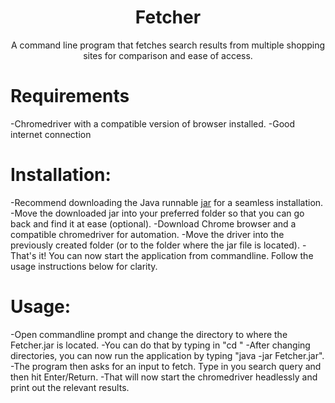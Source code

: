 <h1 align="center">Fetcher</h1>

<p align="center">A command line program that fetches search results from multiple shopping sites for comparison and ease of access.</p>

# Requirements
-Chromedriver with a compatible version of browser installed.
-Good internet connection

# Installation:
-Recommend downloading the Java runnable <a href="https://www.github.com/UdaySai101/Fetcher/raw/master/Fetcher.jar">jar</a> for a seamless installation.
-Move the downloaded jar into your preferred folder so that you can go back and find it at ease (optional).
-Download Chrome browser and a compatible chromedriver for automation.
-Move the driver into the previously created folder (or to the folder where the jar file is located).
-That's it! You can now start the application from commandline.
Follow the usage instructions below for clarity.

# Usage:
-Open commandline prompt and change the directory to where the Fetcher.jar is located. 
-You can do that by typing in "cd <pathofthefolder>"
-After changing directories, you can now run the application by typing "java -jar Fetcher.jar".
-The program then asks for an input to fetch. Type in you search query and then hit Enter/Return.
-That will now start the chromedriver headlessly and print out the relevant results.